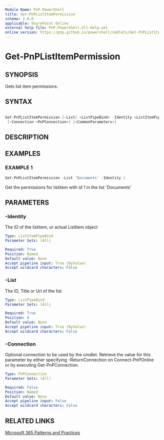 ```yaml
---
Module Name: PnP.PowerShell
title: Get-PnPListItemPermission
schema: 2.0.0
applicable: SharePoint Online
external help file: PnP.PowerShell.dll-Help.xml
online version: https://pnp.github.io/powershell/cmdlets/Get-PnPListItemPermission.html
---
```

 
# Get-PnPListItemPermission

## SYNOPSIS
Gets list item permissions. 

## SYNTAX

```powershell

Get-PnPListItemPermission [-List] <ListPipeBind> -Identity <ListItemPipeBind>
 [-Connection <PnPConnection>] [<CommonParameters>]

```

## DESCRIPTION

## EXAMPLES

### EXAMPLE 1
```powershell
Get-PnPListItemPermission -List 'Documents' -Identity 1
```

Get the permissions for listitem with id 1 in the list 'Documents'

## PARAMETERS

### -Identity
The ID of the listitem, or actual ListItem object

```yaml
Type: ListItemPipeBind
Parameter Sets: (All)

Required: True
Position: Named
Default value: None
Accept pipeline input: True (ByValue)
Accept wildcard characters: False
```

### -List
The ID, Title or Url of the list.

```yaml
Type: ListPipeBind
Parameter Sets: (All)

Required: True
Position: 0
Default value: None
Accept pipeline input: True (ByValue)
Accept wildcard characters: False
```

### -Connection
Optional connection to be used by the cmdlet. Retrieve the value for this parameter by either specifying -ReturnConnection on Connect-PnPOnline or by executing Get-PnPConnection.

```yaml
Type: PnPConnection
Parameter Sets: (All)

Required: False
Position: Named
Default value: None
Accept pipeline input: False
Accept wildcard characters: False
```

## RELATED LINKS

[Microsoft 365 Patterns and Practices](https://aka.ms/m365pnp)